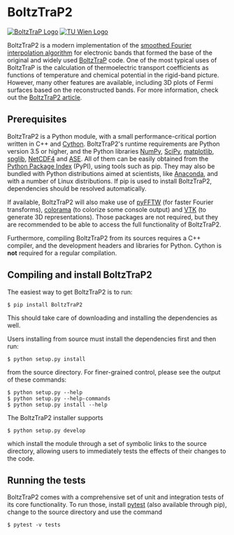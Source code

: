 # BoltzTraP2

[![BoltzTraP Logo](http://www.icams.de/content/wp-content/uploads/2014/09/boltztrap_200x58.png)](https://www.imc.tuwien.ac.at//forschungsbereich_theoretische_chemie/forschungsgruppen/prof_dr_gkh_madsen_theoretical_materials_chemistry/boltztrap/)
[![TU Wien Logo](https://www.imc.tuwien.ac.at/fileadmin/tuw/main/images/TU-Logo.gif)](https://www.tuwien.ac.at/)

BoltzTraP2 is a modern implementation of the [smoothed Fourier interpolation algorithm](https://journals.aps.org/prb/abstract/10.1103/PhysRevB.38.2721) for electronic bands that formed the base of the original and widely used [BoltzTraP](http://www.sciencedirect.com/science/article/pii/S0010465506001305) code. One of the most typical uses of BoltzTraP is the calculation of thermoelectric transport coefficients as functions of temperature and chemical potential in the rigid-band picture. However, many other features are available, including 3D plots of Fermi surfaces based on the reconstructed bands. For more information, check out the [BoltzTraP2 article](www.example.org).

## Prerequisites

BoltzTraP2 is a Python module, with a small performance-critical portion written in C++ and [Cython](http://cython.org/). BoltzTraP2's runtime requirements are Python version 3.5 or higher, and the Python libraries [NumPy](http://www.numpy.org/), [SciPy](https://www.scipy.org/), [matplotlib](https://matplotlib.org/), [spglib](https://atztogo.github.io/spglib/), [NetCDF4](https://github.com/Unidata/netcdf4-python) and [ASE](https://wiki.fysik.dtu.dk/ase/). All of them can be easily obtained from the [Python Package Index](https://pypi.python.org/pypi) (PyPI), using tools such as pip. They may also be bundled with Python distributions aimed at scientists, like [Anaconda](https://anaconda.org/), and with a number of Linux distributions. If pip is used to install BoltzTraP2, dependencies should be resolved automatically.

If available, BoltzTraP2 will also make use of [pyFFTW](http://hgomersall.github.io/pyFFTW/) (for faster Fourier transforms), [colorama](https://github.com/tartley/colorama) (to colorize some console output) and [VTK](https://www.vtk.org/) (to generate 3D representations). Those packages are not required, but they are recommended to be able to access the full functionality of BoltzTraP2.

Furthermore, compiling BoltzTraP2 from its sources requires a C++ compiler, and the development headers and libraries for Python. Cython is **not** required for a regular compilation.

## Compiling and install BoltzTraP2

The easiest way to get BoltzTraP2 is to run:

    $ pip install BoltzTraP2

This should take care of downloading and installing the dependencies as well.

Users installing from source must install the dependencies first and then run:

    $ python setup.py install

from the source directory. For finer-grained control, please see the output of these commands:

    $ python setup.py --help
    $ python setup.py --help-commands
    $ python setup.py install --help

The BoltzTraP2 installer supports

    $ python setup.py develop

which install the module through a set of symbolic links to the source directory, allowing users to immediately tests the effects of their changes to the code.

## Running the tests

BoltzTraP2 comes with a comprehensive set of unit and integration tests of its core functionality. To run those, install [pytest](https://docs.pytest.org) (also available through pip), change to the source directory and use the command

    $ pytest -v tests
